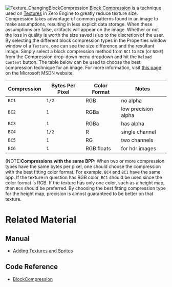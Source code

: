 ![Texture_ChangingBlockCompression](https://media.githubusercontent.com/media/zeroengineteam/ZeroFiles/master/doc_files/46149.gif) [Block Compression](https://github.com/ZilchEngine/ZilchDocs/blob/master/code_reference/enum_reference.markdown#texturecompression) is a technique used on [Textures](https://github.com/ZilchEngine/ZilchDocs/blob/master/zero_editor_documentation/zeromanual/graphics/adding_assets/adding_textures_and_sprites.markdown) in Zero Engine to greatly reduce texture size.  Compression takes advantage of common patterns found in an image to make assumptions, resulting in less explicit data storage.  When these assumptions are false, artifacts will appear on the image.  Whether or not the loss in quality is worth the size saved is up to the discretion of the user.  By selecting the different block compression types in the Properties window window of a `Texture`, one can see the size difference and the resultant image.  Simply select a block compression method from `BC1` to `BC6` (or `NONE`) from the Compression drop-down menu dropdown and hit the `Reload Content` button.  The table below can be used to choose the best compression technique for an image.  For more information, visit [this page](https://msdn.microsoft.com/en-us/library/windows/desktop/bb694531(v=vs.85).aspx) on the Microsoft MSDN website.

| Compression | Bytes Per Pixel | Color Format | Notes |
| -- | -- | -- | -- |
| `BC1` | `1/2` | RGB | no alpha |
| `BC2` | `1` | RGBa | low precision alpha |
| `BC3` | `1` | RGBa | has alpha |
| `BC4` | `1/2` | R | single channel |
| `BC5` | `1` | RG | two channels |
| `BC6` | `1` | RGB floats | for hdr images |

(NOTE)**Compressions with the same BPP:** When two or more compression types have the same bytes per pixel, one should choose the compression with the best fitting color format.  For example, `BC4` and `BC1` have the same bpp.  If the texture in question has RGB color, `BC1` should be used since the color format is RGB.  If the texture has only one color, such as a height map, then `BC4` should be preferred.  By choosing the best fitting compression type for the height map, precision is almost guaranteed to be better on that texture.

 # Related Material

 ## Manual
- [Adding Textures and Sprites](https://github.com/ZilchEngine/ZilchDocs/blob/master/zero_editor_documentation/zeromanual/graphics/adding_assets/adding_textures_and_sprites.markdown)

 ## Code Reference
- [BlockCompression](https://github.com/ZilchEngine/ZilchDocs/blob/master/code_reference/enum_reference.markdown#texturecompression)
 

 